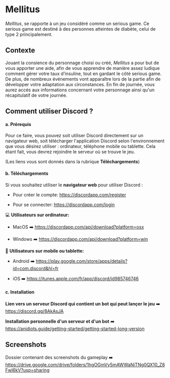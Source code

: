 # Mellitus

*Mellitus*, se rapporte à un jeu considéré comme un serious game. Ce serious game est destiné à des personnes atteintes de diabète, celui de type 2 principalement.

## Contexte

Jouant la consience du personnage choisi ou créé, *Mellitus* a pour but de vous apporter une aide, afin de vous apprendre de manière assez ludique comment gérer votre taux d’insuline, tout en gardant le côté serious game.
De plus, de nombreux événements vont apparaître lors de la partie afin de développer votre adaptation aux circonstances. En fin de journée, vous aurez accés aux informations concernant votre personnage ainsi qu'un récapitulatif de votre journée.

## Comment utiliser Discord ?

#### a. Prérequis

Pour ce faire, vous pouvez soit utiliser Discord directement sur un navigateur web, soit télécharger l'application Discord selon l'environnement que vous désirez utiliser : ordinateur, téléphone mobile ou tablette.
Cela étant fait, vous devrez rejoindre le serveur où se trouve le jeu.

(Les liens vous sont donnés dans la rubrique **Téléchargements**)



#### b. Téléchargements

Si vous souhaitez utiliser le **navigateur web** pour utiliser Discord :
* Pour créer le compte: https://discordapp.com/register

* Pour se connecter: https://discordapp.com/login  

💻 **Utilisateurs sur ordinateur:**
* MacOS ➡️ https://discordapp.com/api/download?platform=osx

* Windows ➡️ https://discordapp.com/api/download?platform=win

📱 **Utilisateurs sur mobile ou tablette:**

* Android ➡️ https://play.google.com/store/apps/details?id=com.discord&hl=fr

* iOS ➡️ https://itunes.apple.com/fr/app/discord/id985746746


#### c. Installation

**Lien vers un serveur Discord qui contient un bot qui peut lançer le jeu** ➡️ https://discord.gg/8AkAsJA

**Installation personnelle d'un serveur et d'un bot** ➡️ https://anidiots.guide/getting-started/getting-started-long-version

## Screenshots

Dossier contenant des screenshots du gameplay ➡️ https://drive.google.com/drive/folders/1hgOGmVy5mAWWaNiTNg0QX10_Z8Fwl6kV?usp=sharing

